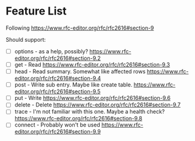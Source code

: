 # Feature List

Following https://www.rfc-editor.org/rfc/rfc2616#section-9

Should support:

- [ ] options - as a help, possibly? https://www.rfc-editor.org/rfc/rfc2616#section-9.2
- [ ] get - Read https://www.rfc-editor.org/rfc/rfc2616#section-9.3
- [ ] head - Read summary. Somewhat like affected rows https://www.rfc-editor.org/rfc/rfc2616#section-9.4
- [ ] post - Write sub entry. Maybe like create table. https://www.rfc-editor.org/rfc/rfc2616#section-9.5
- [ ] put - Write https://www.rfc-editor.org/rfc/rfc2616#section-9.6
- [ ] delete - Delete https://www.rfc-editor.org/rfc/rfc2616#section-9.7
- [ ] trace - I'm not familiar with this one. Maybe a health check? https://www.rfc-editor.org/rfc/rfc2616#section-9.8
- [ ] connect - Probably won't be used https://www.rfc-editor.org/rfc/rfc2616#section-9.9
